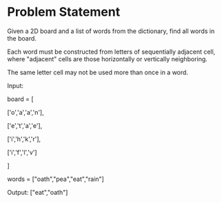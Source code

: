 # Problem Statement

Given a 2D board and a list of words from the dictionary, find all words in the board.


Each word must be constructed from letters of sequentially adjacent cell, where "adjacent" cells are those horizontally or vertically neighboring.

The same letter cell may not be used more than once in a word.

Input: 

board = [

  ['o','a','a','n'],
  
  ['e','t','a','e'],
  
  ['i','h','k','r'],
  
  ['i','f','l','v']
  
]

words = ["oath","pea","eat","rain"]


Output: ["eat","oath"]
